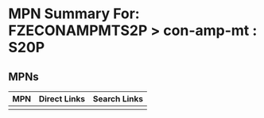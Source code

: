



# MPN Summary For: FZECONAMPMTS2P > con-amp-mt : S20P

## MPNs
  

|MPN|Direct Links|Search Links|
| :--- | :--- | :--- |
||||
